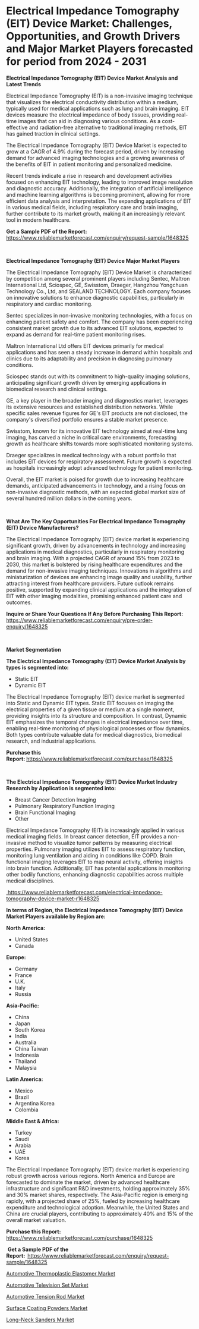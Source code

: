 <p><h1>Electrical Impedance Tomography (EIT) Device Market: Challenges, Opportunities, and Growth Drivers and Major Market Players forecasted for period from 2024 - 2031</h1></p><p><strong>Electrical Impedance Tomography (EIT) Device Market Analysis and Latest Trends</strong></p>
<p><p>Electrical Impedance Tomography (EIT) is a non-invasive imaging technique that visualizes the electrical conductivity distribution within a medium, typically used for medical applications such as lung and brain imaging. EIT devices measure the electrical impedance of body tissues, providing real-time images that can aid in diagnosing various conditions. As a cost-effective and radiation-free alternative to traditional imaging methods, EIT has gained traction in clinical settings.</p><p>The Electrical Impedance Tomography (EIT) Device Market is expected to grow at a CAGR of 4.9% during the forecast period, driven by increasing demand for advanced imaging technologies and a growing awareness of the benefits of EIT in patient monitoring and personalized medicine. </p><p>Recent trends indicate a rise in research and development activities focused on enhancing EIT technology, leading to improved image resolution and diagnostic accuracy. Additionally, the integration of artificial intelligence and machine learning algorithms is becoming prominent, allowing for more efficient data analysis and interpretation. The expanding applications of EIT in various medical fields, including respiratory care and brain imaging, further contribute to its market growth, making it an increasingly relevant tool in modern healthcare.</p></p>
<p><strong>Get a Sample PDF of the Report:&nbsp;</strong> <a href="https://www.reliablemarketforecast.com/enquiry/request-sample/1648325?utm_campaign=1170&utm_medium=2&utm_source=Github&utm_content=ia&utm_term=14102024&utm_id=electrical-impedance-tomography-eit-device">https://www.reliablemarketforecast.com/enquiry/request-sample/1648325</a></p>
<p>&nbsp;</p>
<p><strong>Electrical Impedance Tomography (EIT) Device Major Market Players</strong></p>
<p><p>The Electrical Impedance Tomography (EIT) Device Market is characterized by competition among several prominent players including Sentec, Maltron International Ltd, Sciospec, GE, Swisstom, Draeger, Hangzhou Yongchuan Technology Co., Ltd, and SEALAND TECHNOLOGY. Each company focuses on innovative solutions to enhance diagnostic capabilities, particularly in respiratory and cardiac monitoring.</p><p>Sentec specializes in non-invasive monitoring technologies, with a focus on enhancing patient safety and comfort. The company has been experiencing consistent market growth due to its advanced EIT solutions, expected to expand as demand for real-time patient monitoring rises. </p><p>Maltron International Ltd offers EIT devices primarily for medical applications and has seen a steady increase in demand within hospitals and clinics due to its adaptability and precision in diagnosing pulmonary conditions. </p><p>Sciospec stands out with its commitment to high-quality imaging solutions, anticipating significant growth driven by emerging applications in biomedical research and clinical settings. </p><p>GE, a key player in the broader imaging and diagnostics market, leverages its extensive resources and established distribution networks. While specific sales revenue figures for GE's EIT products are not disclosed, the company's diversified portfolio ensures a stable market presence.</p><p>Swisstom, known for its innovative EIT technology aimed at real-time lung imaging, has carved a niche in critical care environments, forecasting growth as healthcare shifts towards more sophisticated monitoring systems. </p><p>Draeger specializes in medical technology with a robust portfolio that includes EIT devices for respiratory assessment. Future growth is expected as hospitals increasingly adopt advanced technology for patient monitoring.</p><p>Overall, the EIT market is poised for growth due to increasing healthcare demands, anticipated advancements in technology, and a rising focus on non-invasive diagnostic methods, with an expected global market size of several hundred million dollars in the coming years.</p></p>
<p>&nbsp;</p>
<p><strong>What Are The Key Opportunities For Electrical Impedance Tomography (EIT) Device Manufacturers?</strong></p>
<p><p>The Electrical Impedance Tomography (EIT) device market is experiencing significant growth, driven by advancements in technology and increasing applications in medical diagnostics, particularly in respiratory monitoring and brain imaging. With a projected CAGR of around 15% from 2023 to 2030, this market is bolstered by rising healthcare expenditures and the demand for non-invasive imaging techniques. Innovations in algorithms and miniaturization of devices are enhancing image quality and usability, further attracting interest from healthcare providers. Future outlook remains positive, supported by expanding clinical applications and the integration of EIT with other imaging modalities, promising enhanced patient care and outcomes.</p></p>
<p><strong>Inquire or Share Your Questions If Any Before Purchasing This Report:</strong> <a href="https://www.reliablemarketforecast.com/enquiry/pre-order-enquiry/1648325?utm_campaign=1170&utm_medium=2&utm_source=Github&utm_content=ia&utm_term=14102024&utm_id=electrical-impedance-tomography-eit-device">https://www.reliablemarketforecast.com/enquiry/pre-order-enquiry/1648325</a></p>
<p>&nbsp;</p>
<p><strong>Market Segmentation</strong></p>
<p><strong>The Electrical Impedance Tomography (EIT) Device Market Analysis by types is segmented into:</strong></p>
<p><ul><li>Static EIT</li><li>Dynamic EIT</li></ul></p>
<p><p>The Electrical Impedance Tomography (EIT) device market is segmented into Static and Dynamic EIT types. Static EIT focuses on imaging the electrical properties of a given tissue or medium at a single moment, providing insights into its structure and composition. In contrast, Dynamic EIT emphasizes the temporal changes in electrical impedance over time, enabling real-time monitoring of physiological processes or flow dynamics. Both types contribute valuable data for medical diagnostics, biomedical research, and industrial applications.</p></p>
<p><strong>Purchase this Report:&nbsp;</strong><a href="https://www.reliablemarketforecast.com/purchase/1648325?utm_campaign=1170&utm_medium=2&utm_source=Github&utm_content=ia&utm_term=14102024&utm_id=electrical-impedance-tomography-eit-device">https://www.reliablemarketforecast.com/purchase/1648325</a></p>
<p>&nbsp;</p>
<p><strong>The Electrical Impedance Tomography (EIT) Device Market Industry Research by Application is segmented into:</strong></p>
<p><ul><li>Breast Cancer Detection Imaging</li><li>Pulmonary Respiratory Function Imaging</li><li>Brain Functional Imaging</li><li>Other</li></ul></p>
<p><p>Electrical Impedance Tomography (EIT) is increasingly applied in various medical imaging fields. In breast cancer detection, EIT provides a non-invasive method to visualize tumor patterns by measuring electrical properties. Pulmonary imaging utilizes EIT to assess respiratory function, monitoring lung ventilation and aiding in conditions like COPD. Brain functional imaging leverages EIT to map neural activity, offering insights into brain function. Additionally, EIT has potential applications in monitoring other bodily functions, enhancing diagnostic capabilities across multiple medical disciplines.</p></p>
<p><a href="https://www.reliablemarketforecast.com/electrical-impedance-tomography-device-market-r1648325?utm_campaign=1170&utm_medium=2&utm_source=Github&utm_content=ia&utm_term=14102024&utm_id=electrical-impedance-tomography-eit-device">&nbsp;https://www.reliablemarketforecast.com/electrical-impedance-tomography-device-market-r1648325</a></p>
<p><strong>In terms of Region, the Electrical Impedance Tomography (EIT) Device Market Players available by Region are:</strong></p>
<p>
    <p> <strong> North America: </strong>
        <ul>
            <li>United States</li>
            <li>Canada</li>
        </ul>
        </p> 
    <p> <strong> Europe: </strong>
        <ul>
            <li>Germany</li>
            <li>France</li>
            <li>U.K.</li>
            <li>Italy</li>
            <li>Russia</li>
        </ul>
        </p> 
    <p> <strong> Asia-Pacific: </strong>
        <ul>
            <li>China</li>
            <li>Japan</li>
            <li>South Korea</li>
            <li>India</li>
            <li>Australia</li>
            <li>China Taiwan</li>
            <li>Indonesia</li>
            <li>Thailand</li>
            <li>Malaysia</li>
        </ul>
        </p> 
    <p> <strong> Latin America: </strong>
        <ul>
            <li>Mexico</li>
            <li>Brazil</li>
            <li>Argentina Korea</li>
            <li>Colombia</li>
        </ul>
        </p> 
    <p> <strong> Middle East & Africa: </strong>
        <ul>
            <li>Turkey</li>
            <li>Saudi</li>
            <li>Arabia</li>
            <li>UAE</li>
            <li>Korea</li>
        </ul>
    </p>
    </p>
<p><p>The Electrical Impedance Tomography (EIT) device market is experiencing robust growth across various regions. North America and Europe are forecasted to dominate the market, driven by advanced healthcare infrastructure and significant R&D investments, holding approximately 35% and 30% market shares, respectively. The Asia-Pacific region is emerging rapidly, with a projected share of 25%, fueled by increasing healthcare expenditure and technological adoption. Meanwhile, the United States and China are crucial players, contributing to approximately 40% and 15% of the overall market valuation.</p></p>
<p><strong>Purchase this Report: </strong><a href="https://www.reliablemarketforecast.com/purchase/1648325?utm_campaign=1170&utm_medium=2&utm_source=Github&utm_content=ia&utm_term=14102024&utm_id=electrical-impedance-tomography-eit-device">https://www.reliablemarketforecast.com/purchase/1648325</a></p>
<p>&nbsp;<strong>Get a Sample PDF of the Report:&nbsp;&nbsp;</strong><a href="https://www.reliablemarketforecast.com/enquiry/request-sample/1648325?utm_campaign=1170&utm_medium=2&utm_source=Github&utm_content=ia&utm_term=14102024&utm_id=electrical-impedance-tomography-eit-device">https://www.reliablemarketforecast.com/enquiry/request-sample/1648325</a></p>
<p><strong></strong></p>
<p><p><a href="https://www.linkedin.com/pulse/automotive-thermoplastic-elastomer-market-global-trends-forecast-hahae?trk=public_post_embed_feed-article-content&utm_campaign=1170&utm_medium=2&utm_source=Github&utm_content=ia&utm_term=14102024&utm_id=electrical-impedance-tomography-eit-device">Automotive Thermoplastic Elastomer Market</a></p><p><a href="https://www.linkedin.com/pulse/automotive-television-set-mosaic-piecing-together-global-oybve?trk=public_post_embed_feed-article-content&utm_campaign=1170&utm_medium=2&utm_source=Github&utm_content=ia&utm_term=14102024&utm_id=electrical-impedance-tomography-eit-device">Automotive Television Set Market</a></p><p><a href="https://www.linkedin.com/pulse/automotive-tension-rod-market-size-share-analysis-growth-trends-h0ygf?utm_campaign=1170&utm_medium=2&utm_source=Github&utm_content=ia&utm_term=14102024&utm_id=electrical-impedance-tomography-eit-device">Automotive Tension Rod Market</a></p><p><a href="https://github.com/giannabilliehph2/Market-Research-Report-List-1/blob/main/surface-coating-powders-market.md?utm_campaign=1170&utm_medium=2&utm_source=Github&utm_content=ia&utm_term=14102024&utm_id=electrical-impedance-tomography-eit-device">Surface Coating Powders Market</a></p><p><a href="https://github.com/padencrooks0o/Market-Research-Report-List-1/blob/main/long-neck-sanders-market.md?utm_campaign=1170&utm_medium=2&utm_source=Github&utm_content=ia&utm_term=14102024&utm_id=electrical-impedance-tomography-eit-device">Long-Neck Sanders Market</a></p></p>